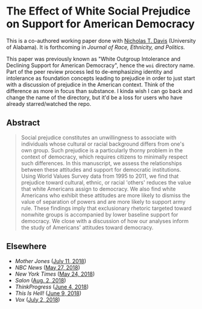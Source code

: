 The Effect of White Social Prejudice on Support for American Democracy
======================================================================

This is a co-authored working paper done with [Nicholas T. Davis](http://www.nicholastdavis.com/) (University of Alabama). It is forthcoming in *Journal of Race, Ethnicity, and Politics.* 

This paper was previously known as "White Outgroup Intolerance and Declining Support for American Democracy", hence the `woi` directory name. Part of the peer review process led to de-emphasizing identity and intolerance as foundation concepts leading to prejudice in order to just start with a discussion of prejudice in the American context. Think of the difference as more in focus than substance. I kinda wish I can go back and change the name of the directory, but it'd be a loss for users who have already starred/watched the repo.

## Abstract

> Social prejudice constitutes an unwillingness to associate with individuals whose cultural or racial background differs from one's own group. Such prejudice is a particularly thorny problem in the context of democracy, which requires citizens to minimally respect such differences. In this manuscript, we assess the relationships between these attitudes and support for democratic institutions. Using World Values Survey data from 1995 to 2011, we find that prejudice toward cultural, ethnic, or racial 'others' reduces the value that white Americans assign to democracy. We also find white Americans who exhibit these attitudes are more likely to dismiss the value of separation of powers and are more likely to support army rule. These findings imply that exclusionary rhetoric targeted toward nonwhite groups is accompanied by lower baseline support for democracy. We close with a discussion of how our analyses inform the study of Americans' attitudes toward democracy.

## Elsewhere

- *Mother Jones* ([July 11, 2018](https://www.motherjones.com/kevin-drum/2018/07/immigrant-bashing-is-all-about-racism/))
- *NBC News* ([May 27, 2018](https://www.nbcnews.com/think/opinion/trump-effect-new-study-connects-white-american-intolerance-support-authoritarianism-ncna877886))
- *New York Times* ([May 24, 2018](https://www.nytimes.com/2018/05/24/opinion/trump-animals-immigrants-politics.html))
- *Salon* ([Aug. 2, 2018](https://www.salon.com/2018/08/02/are-white-people-ready-to-bail-on-democracy-these-researchers-say-the-danger-is-real/))
- *ThinkProgress* ([June 4, 2018](https://thinkprogress.org/new-study-trump-white-supremacy-awakening/))
- *This Is Hell!* ([June 9, 2018](https://soundcloud.com/this-is-hell/episode-1007-rising-signs))
- *Vox* ([July 2, 2018](https://www.vox.com/mischiefs-of-faction/2018/7/2/17524960/racism-authoritarianism-hand-in-hand))
